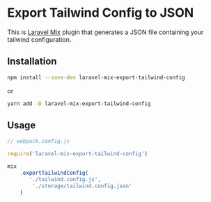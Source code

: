 # Export Tailwind Config to JSON
This is [Laravel Mix](https://laravel-mix.com) plugin that generates a JSON file containing your tailwind configuration.

## Installation
```bash
npm install --save-dev laravel-mix-export-tailwind-config
```
or 
```bash
yarn add -D laravel-mix-export-tailwind-config
```

## Usage
```js
// webpack.config.js

require('laravel-mix-export-tailwind-config')

mix
    .exportTailwindConfig( 
       './tailwind.config.js',
        './storage/tailwind.config.json'
    )
```
